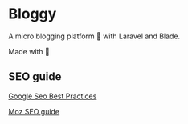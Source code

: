 # Bloggy

A micro blogging platform 💫 with Laravel and Blade.

Made with 💚


## SEO guide 
[Google Seo Best Practices](https://developers.google.com/search/docs/appearance/publication-dates?hl=en)

[Moz SEO guide](https://moz.com/beginners-guide-to-seo)
